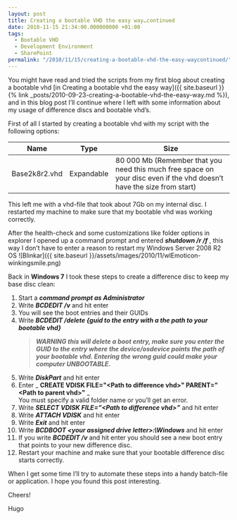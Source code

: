 ```yaml
---
layout: post
title: Creating a bootable VHD the easy way…continued
date: 2010-11-15 21:34:00.000000000 +01:00
tags:
  - Bootable VHD
  - Development Environment
  - SharePoint
permalink: "/2010/11/15/creating-a-bootable-vhd-the-easy-waycontinued/"
---
```


You might have read and tried the scripts from my first blog about creating a bootable vhd [in Creating a bootable vhd the easy way]({{ site.baseurl }}{% link _posts/2010-09-23-creating-a-bootable-vhd-the-easy-way.md %}), and in this blog post I’ll continue where I left with some information about my usage of difference discs and bootable vhd’s.

First of all I started by creating a bootable vhd with my script with the following options:

| Name          | Type       | Size                                                                                                                  |
| ------------- | ---------- | --------------------------------------------------------------------------------------------------------------------- |
| Base2k8r2.vhd | Expandable | 80 000 Mb (Remember that you need this much free space on your disc even if the vhd doesn’t have the size from start) |

This left me with a vhd-file that took about 7Gb on my internal disc. I restarted my machine to make sure that my bootable vhd was working correctly.

After the health-check and some customizations like folder options in explorer I opened up a command prompt and entered **_shutdown /r /f_** , this way I don’t have to enter a reason to restart my Windows Server 2008 R2 OS ![Blinkar]({{ site.baseurl }}/assets/images/2010/11/wlEmoticon-winkingsmile.png)

Back in **Windows 7** I took these steps to create a difference disc to keep my base disc clean:

1. Start a **_command prompt as Administrator_**
2. Write **_BCDEDIT /v_** and hit enter
3. You will see the boot entries and their GUIDs
4. Write **_BCDEDIT /delete {guid to the entry with a the path to your bootable vhd}_**
   > _**WARNING this will delete a boot entry, make sure you enter the GUID to the entry where the device/osdevice points the path of your bootable vhd. Entering the wrong guid could make your computer UNBOOTABLE.**_
5. Write **_DiskPart_** and hit enter
6. Enter _ **CREATE VDISK FILE="\<Path to difference vhd\>" PARENT="\<Path to parent vhd\>"** _  
   You must specify a valid folder name or you’ll get an error.
7. Write **_SELECT VDISK FILE=”\<Path to difference vhd\>”_** and hit enter
8. Write **_ATTACH VDISK_** and hit enter
9. Write **_Exit_** and hit enter
10. Write **_BCDBOOT \<your assigned drive letter\>:\Windows_** and hit enter
11. If you write **_BCDEDIT /v_** and hit enter you should see a new boot entry that points to your new difference disc.
12. Restart your machine and make sure that your bootable difference disc starts correctly.

When I get some time I’ll try to automate these steps into a handy batch-file or application. I hope you found this post interesting.

Cheers!

Hugo
